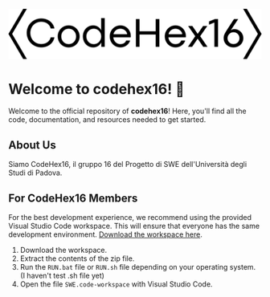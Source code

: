 ![](logo_extended_nobg.webp)
# Welcome to codehex16! 🚀

Welcome to the official repository of **codehex16**! Here, you'll find all the code, documentation, and resources needed to get started.

## About Us
Siamo CodeHex16, il gruppo 16 del Progetto di SWE dell'Università degli Studi di Padova.

## For CodeHex16 Members
<!-- asking to use vscode workspace to have a same develop enviroment -->
For the best development experience, we recommend using the provided Visual Studio Code workspace. This will ensure that everyone has the same development environment. [Download the workspace here](https://codehex16.github.io/resources/workspace/vscode_workspace_v0.1.0.zip).
1. Download the workspace.
2. Extract the contents of the zip file.
3. Run the ```RUN.bat``` file or ```RUN.sh``` file depending on your operating system. (I haven't test .sh file yet)
4. Open the file ```SWE.code-workspace``` with Visual Studio Code.

<!--

**Here are some ideas to get you started:**

🙋‍♀️ A short introduction - what is your organization all about?
🌈 Contribution guidelines - how can the community get involved?
👩‍💻 Useful resources - where can the community find your docs? Is there anything else the community should know?
🍿 Fun facts - what does your team eat for breakfast?
🧙 Remember, you can do mighty things with the power of [Markdown](https://docs.github.com/github/writing-on-github/getting-started-with-writing-and-formatting-on-github/basic-writing-and-formatting-syntax)
-->
